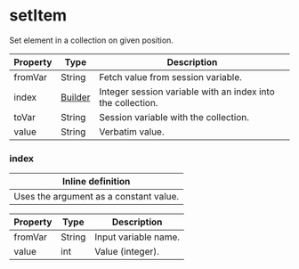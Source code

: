 ---
---
# setItem

Set element in a collection on given position.

| Property | Type | Description |
| ------- | ------- | -------- |
| fromVar | String | Fetch value from session variable. |
| index | [Builder](#index) | Integer session variable with an index into the collection. |
| toVar | String | Session variable with the collection. |
| value | String | Verbatim value. |

### <a id="index"></a>index


| Inline definition |
| -------- |
| Uses the argument as a constant value. |

| Property | Type | Description |
| ------- | ------- | ------- |
| fromVar | String | Input variable name. |
| value | int | Value (integer). |

